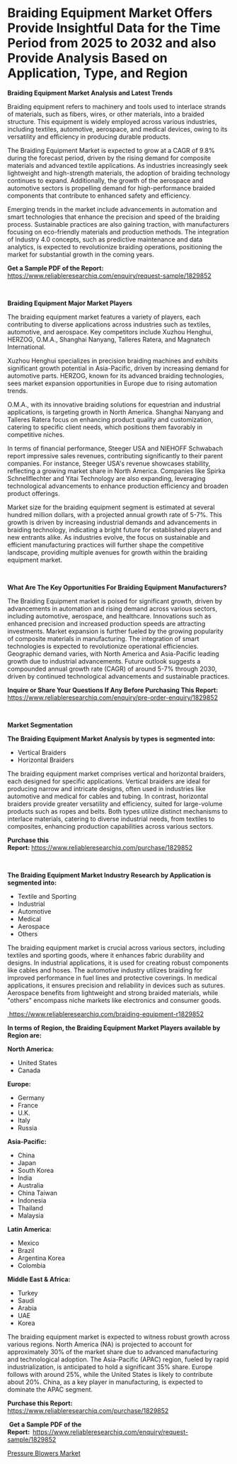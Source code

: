 <p><h1>Braiding Equipment Market Offers Provide Insightful Data for the Time Period from 2025 to 2032 and also Provide Analysis Based on Application, Type, and Region</h1></p><p><strong>Braiding Equipment Market Analysis and Latest Trends</strong></p>
<p><p>Braiding equipment refers to machinery and tools used to interlace strands of materials, such as fibers, wires, or other materials, into a braided structure. This equipment is widely employed across various industries, including textiles, automotive, aerospace, and medical devices, owing to its versatility and efficiency in producing durable products.</p><p>The Braiding Equipment Market is expected to grow at a CAGR of 9.8% during the forecast period, driven by the rising demand for composite materials and advanced textile applications. As industries increasingly seek lightweight and high-strength materials, the adoption of braiding technology continues to expand. Additionally, the growth of the aerospace and automotive sectors is propelling demand for high-performance braided components that contribute to enhanced safety and efficiency.</p><p>Emerging trends in the market include advancements in automation and smart technologies that enhance the precision and speed of the braiding process. Sustainable practices are also gaining traction, with manufacturers focusing on eco-friendly materials and production methods. The integration of Industry 4.0 concepts, such as predictive maintenance and data analytics, is expected to revolutionize braiding operations, positioning the market for substantial growth in the coming years.</p></p>
<p><strong>Get a Sample PDF of the Report:&nbsp;</strong> <a href="https://www.reliableresearchiq.com/enquiry/request-sample/1829852?utm_campaign=1950&utm_medium=2&utm_source=Github&utm_content=ia&utm_term=23022025&utm_id=braiding-equipment">https://www.reliableresearchiq.com/enquiry/request-sample/1829852</a></p>
<p>&nbsp;</p>
<p><strong>Braiding Equipment Major Market Players</strong></p>
<p><p>The braiding equipment market features a variety of players, each contributing to diverse applications across industries such as textiles, automotive, and aerospace. Key competitors include Xuzhou Henghui, HERZOG, O.M.A., Shanghai Nanyang, Talleres Ratera, and Magnatech International. </p><p>Xuzhou Henghui specializes in precision braiding machines and exhibits significant growth potential in Asia-Pacific, driven by increasing demand for automotive parts. HERZOG, known for its advanced braiding technologies, sees market expansion opportunities in Europe due to rising automation trends. </p><p>O.M.A., with its innovative braiding solutions for equestrian and industrial applications, is targeting growth in North America. Shanghai Nanyang and Talleres Ratera focus on enhancing product quality and customization, catering to specific client needs, which positions them favorably in competitive niches.</p><p>In terms of financial performance, Steeger USA and NIEHOFF Schwabach report impressive sales revenues, contributing significantly to their parent companies. For instance, Steeger USA's revenue showcases stability, reflecting a growing market share in North America. Companies like Spirka Schnellflechter and Yitai Technology are also expanding, leveraging technological advancements to enhance production efficiency and broaden product offerings.</p><p>Market size for the braiding equipment segment is estimated at several hundred million dollars, with a projected annual growth rate of 5-7%. This growth is driven by increasing industrial demands and advancements in braiding technology, indicating a bright future for established players and new entrants alike. As industries evolve, the focus on sustainable and efficient manufacturing practices will further shape the competitive landscape, providing multiple avenues for growth within the braiding equipment market.</p></p>
<p>&nbsp;</p>
<p><strong>What Are The Key Opportunities For Braiding Equipment Manufacturers?</strong></p>
<p><p>The Braiding Equipment market is poised for significant growth, driven by advancements in automation and rising demand across various sectors, including automotive, aerospace, and healthcare. Innovations such as enhanced precision and increased production speeds are attracting investments. Market expansion is further fueled by the growing popularity of composite materials in manufacturing. The integration of smart technologies is expected to revolutionize operational efficiencies. Geographic demand varies, with North America and Asia-Pacific leading growth due to industrial advancements. Future outlook suggests a compounded annual growth rate (CAGR) of around 5-7% through 2030, driven by continued technological advancements and sustainable practices.</p></p>
<p><strong>Inquire or Share Your Questions If Any Before Purchasing This Report:</strong> <a href="https://www.reliableresearchiq.com/enquiry/pre-order-enquiry/1829852?utm_campaign=1950&utm_medium=2&utm_source=Github&utm_content=ia&utm_term=23022025&utm_id=braiding-equipment">https://www.reliableresearchiq.com/enquiry/pre-order-enquiry/1829852</a></p>
<p>&nbsp;</p>
<p><strong>Market Segmentation</strong></p>
<p><strong>The Braiding Equipment Market Analysis by types is segmented into:</strong></p>
<p><ul><li>Vertical Braiders</li><li>Horizontal Braiders</li></ul></p>
<p><p>The braiding equipment market comprises vertical and horizontal braiders, each designed for specific applications. Vertical braiders are ideal for producing narrow and intricate designs, often used in industries like automotive and medical for cables and tubing. In contrast, horizontal braiders provide greater versatility and efficiency, suited for large-volume products such as ropes and belts. Both types utilize distinct mechanisms to interlace materials, catering to diverse industrial needs, from textiles to composites, enhancing production capabilities across various sectors.</p></p>
<p><strong>Purchase this Report:&nbsp;</strong><a href="https://www.reliableresearchiq.com/purchase/1829852?utm_campaign=1950&utm_medium=2&utm_source=Github&utm_content=ia&utm_term=23022025&utm_id=braiding-equipment">https://www.reliableresearchiq.com/purchase/1829852</a></p>
<p>&nbsp;</p>
<p><strong>The Braiding Equipment Market Industry Research by Application is segmented into:</strong></p>
<p><ul><li>Textile and Sporting</li><li>Industrial</li><li>Automotive</li><li>Medical</li><li>Aerospace</li><li>Others</li></ul></p>
<p><p>The braiding equipment market is crucial across various sectors, including textiles and sporting goods, where it enhances fabric durability and designs. In industrial applications, it is used for creating robust components like cables and hoses. The automotive industry utilizes braiding for improved performance in fuel lines and protective coverings. In medical applications, it ensures precision and reliability in devices such as sutures. Aerospace benefits from lightweight and strong braided materials, while "others" encompass niche markets like electronics and consumer goods.</p></p>
<p><a href="https://www.reliableresearchiq.com/braiding-equipment-r1829852?utm_campaign=1950&utm_medium=2&utm_source=Github&utm_content=ia&utm_term=23022025&utm_id=braiding-equipment">&nbsp;https://www.reliableresearchiq.com/braiding-equipment-r1829852</a></p>
<p><strong>In terms of Region, the Braiding Equipment Market Players available by Region are:</strong></p>
<p>
    <p> <strong> North America: </strong>
        <ul>
            <li>United States</li>
            <li>Canada</li>
        </ul>
        </p> 
    <p> <strong> Europe: </strong>
        <ul>
            <li>Germany</li>
            <li>France</li>
            <li>U.K.</li>
            <li>Italy</li>
            <li>Russia</li>
        </ul>
        </p> 
    <p> <strong> Asia-Pacific: </strong>
        <ul>
            <li>China</li>
            <li>Japan</li>
            <li>South Korea</li>
            <li>India</li>
            <li>Australia</li>
            <li>China Taiwan</li>
            <li>Indonesia</li>
            <li>Thailand</li>
            <li>Malaysia</li>
        </ul>
        </p> 
    <p> <strong> Latin America: </strong>
        <ul>
            <li>Mexico</li>
            <li>Brazil</li>
            <li>Argentina Korea</li>
            <li>Colombia</li>
        </ul>
        </p> 
    <p> <strong> Middle East & Africa: </strong>
        <ul>
            <li>Turkey</li>
            <li>Saudi</li>
            <li>Arabia</li>
            <li>UAE</li>
            <li>Korea</li>
        </ul>
    </p>
    </p>
<p><p>The braiding equipment market is expected to witness robust growth across various regions. North America (NA) is projected to account for approximately 30% of the market share due to advanced manufacturing and technological adoption. The Asia-Pacific (APAC) region, fueled by rapid industrialization, is anticipated to hold a significant 35% share. Europe follows with around 25%, while the United States is likely to contribute about 20%. China, as a key player in manufacturing, is expected to dominate the APAC segment.</p></p>
<p><strong>Purchase this Report: </strong><a href="https://www.reliableresearchiq.com/purchase/1829852?utm_campaign=1950&utm_medium=2&utm_source=Github&utm_content=ia&utm_term=23022025&utm_id=braiding-equipment">https://www.reliableresearchiq.com/purchase/1829852</a></p>
<p>&nbsp;<strong>Get a Sample PDF of the Report:&nbsp;&nbsp;</strong><a href="https://www.reliableresearchiq.com/enquiry/request-sample/1829852?utm_campaign=1950&utm_medium=2&utm_source=Github&utm_content=ia&utm_term=23022025&utm_id=braiding-equipment">https://www.reliableresearchiq.com/enquiry/request-sample/1829852</a></p>
<p><strong></strong></p>
<p><p><a href="https://github.com/XavierTyler76/Market-Research-Report-List-1/blob/main/pressure-blowers-market.md?utm_campaign=1950&utm_medium=2&utm_source=Github&utm_content=ia&utm_term=23022025&utm_id=braiding-equipment">Pressure Blowers Market</a></p></p>